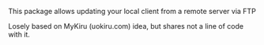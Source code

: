This package allows updating your local client from a remote server via FTP

Losely based on MyKiru (uokiru.com) idea, but shares not a line of code with it.